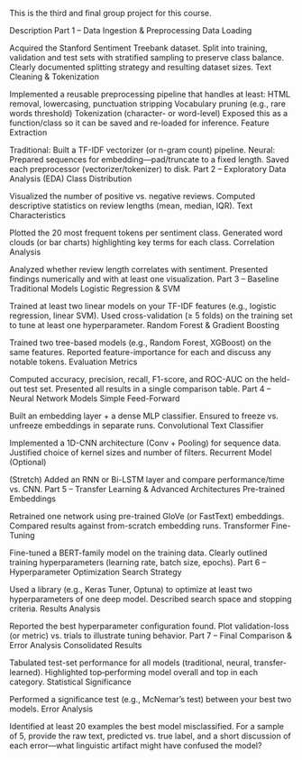 This is the third and final group project for this course.

Description
Part 1 – Data Ingestion & Preprocessing
Data Loading

Acquired the Stanford Sentiment Treebank dataset.
Split into training, validation and test sets with stratified sampling to preserve class balance.
Clearly documented splitting strategy and resulting dataset sizes.
Text Cleaning & Tokenization

Implemented a reusable preprocessing pipeline that handles at least:
HTML removal, lowercasing, punctuation stripping
Vocabulary pruning (e.g., rare words threshold)
Tokenization (character- or word-level)
Exposed this as a function/class so it can be saved and re-loaded for inference.
Feature Extraction

Traditional: Built a TF-IDF vectorizer (or n-gram count) pipeline.
Neural: Prepared sequences for embedding—pad/truncate to a fixed length.
Saved each preprocessor (vectorizer/tokenizer) to disk.
Part 2 – Exploratory Data Analysis (EDA)
Class Distribution

Visualized the number of positive vs. negative reviews.
Computed descriptive statistics on review lengths (mean, median, IQR).
Text Characteristics

Plotted the 20 most frequent tokens per sentiment class.
Generated word clouds (or bar charts) highlighting key terms for each class.
Correlation Analysis

Analyzed whether review length correlates with sentiment.
Presented findings numerically and with at least one visualization.
Part 3 – Baseline Traditional Models
Logistic Regression & SVM

Trained at least two linear models on your TF-IDF features (e.g., logistic regression, linear SVM).
Used cross-validation (≥ 5 folds) on the training set to tune at least one hyperparameter.
Random Forest & Gradient Boosting

Trained two tree-based models (e.g., Random Forest, XGBoost) on the same features.
Reported feature-importance for each and discuss any notable tokens.
Evaluation Metrics

Computed accuracy, precision, recall, F1-score, and ROC-AUC on the held-out test set.
Presented all results in a single comparison table.
Part 4 – Neural Network Models
Simple Feed-Forward

Built an embedding layer + a dense MLP classifier.
Ensured to freeze vs. unfreeze embeddings in separate runs.
Convolutional Text Classifier

Implemented a 1D-CNN architecture (Conv + Pooling) for sequence data.
Justified choice of kernel sizes and number of filters.
Recurrent Model (Optional)

(Stretch) Added an RNN or Bi-LSTM layer and compare performance/time vs. CNN.
Part 5 – Transfer Learning & Advanced Architectures
Pre-trained Embeddings

Retrained one network using pre-trained GloVe (or FastText) embeddings.
Compared results against from-scratch embedding runs.
Transformer Fine-Tuning

Fine-tuned a BERT-family model on the training data.
Clearly outlined training hyperparameters (learning rate, batch size, epochs).
Part 6 – Hyperparameter Optimization
Search Strategy

Used a library (e.g., Keras Tuner, Optuna) to optimize at least two hyperparameters of one deep model.
Described search space and stopping criteria.
Results Analysis

Reported the best hyperparameter configuration found.
Plot validation-loss (or metric) vs. trials to illustrate tuning behavior.
Part 7 – Final Comparison & Error Analysis
Consolidated Results

Tabulated test-set performance for all models (traditional, neural, transfer-learned).
Highlighted top‐performing model overall and top in each category.
Statistical Significance

Performed a significance test (e.g., McNemar’s test) between your best two models.
Error Analysis

Identified at least 20 examples the best model misclassified.
For a sample of 5, provide the raw text, predicted vs. true label, and a short discussion of each error—what linguistic artifact might have confused the model?
